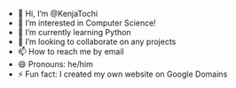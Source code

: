 - 👋 Hi, I’m @KenjaTochi
- 👀 I’m interested in Computer Science!
- 🌱 I’m currently learning Python
- 💞️ I’m looking to collaborate on any projects 
- 📫 How to reach me by email
- 😄 Pronouns: he/him
- ⚡ Fun fact: I created my own website on Google Domains

<!---
KenjaTochi/KenjaTochi is a ✨ special ✨ repository because its `README.md` (this file) appears on your GitHub profile.
You can click the Preview link to take a look at your changes.
--->
